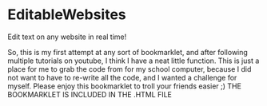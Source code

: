 # EditableWebsites
Edit text on any website in real time!



So, this is my first attempt at any sort of bookmarklet, and after following multiple tutorials on youtube, I think I have a neat little function.
This is just a place for me to grab the code from for my school computer, because I did not want to have to re-write all the code, and I wanted a challenge for myself.
Please enjoy this bookmarklet to troll your friends easier ;)
THE BOOKMARKLET IS INCLUDED IN THE .HTML FILE
